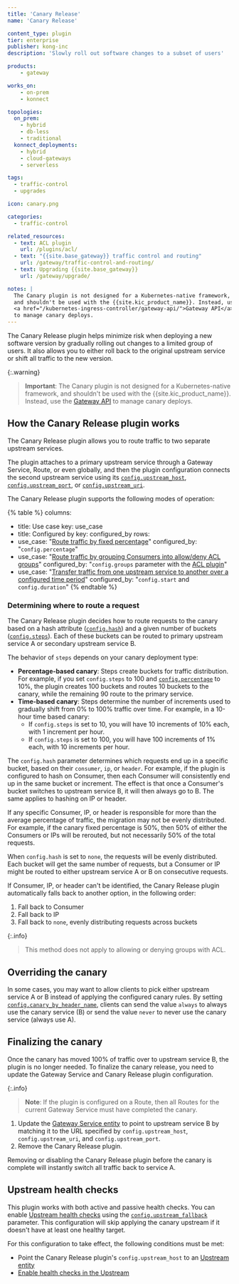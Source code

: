 ```yaml
---
title: 'Canary Release'
name: 'Canary Release'

content_type: plugin
tier: enterprise
publisher: kong-inc
description: 'Slowly roll out software changes to a subset of users'

products:
    - gateway

works_on:
    - on-prem
    - konnect

topologies:
  on_prem:
    - hybrid
    - db-less
    - traditional
  konnect_deployments:
    - hybrid
    - cloud-gateways
    - serverless

tags:
  - traffic-control
  - upgrades

icon: canary.png

categories:
  - traffic-control

related_resources:
  - text: ACL plugin
    url: /plugins/acl/
  - text: "{{site.base_gateway}} traffic control and routing"
    url: /gateway/traffic-control-and-routing/
  - text: Upgrading {{site.base_gateway}}
    url: /gateway/upgrade/

notes: |
  The Canary plugin is not designed for a Kubernetes-native framework,
  and shouldn't be used with the {{site.kic_product_name}}. Instead, use the 
  <a href="/kubernetes-ingress-controller/gateway-api/">Gateway API</a> 
  to manage canary deploys.
---
```


The Canary Release plugin helps minimize risk when deploying a new software version by gradually rolling out changes to a limited group of users. 
It also allows you to either roll back to the original upstream service or shift all traffic to the new version.

{:.warning}
> **Important**: The Canary plugin is not designed for a Kubernetes-native framework, and shouldn't be used with the {{site.kic_product_name}}. 
Instead, use the [Gateway API](/kubernetes-ingress-controller/gateway-api/) to manage canary deploys.

## How the Canary Release plugin works

The Canary Release plugin allows you to route traffic to two separate upstream services.

The plugin attaches to a primary upstream service through a Gateway Service, Route, or even globally,
and then the plugin configuration connects the second upstream service using its [`config.upstream_host`](/plugins/canary/reference/#schema--config-upstream-host), [`config.upstream_port`](/plugins/canary/reference/#schema--config-upstream-port), or [`config.upstream_uri`](/plugins/canary/reference/#schema--config-upstream-uri).

The Canary Release plugin supports the following modes of operation:

<!--vale off-->
{% table %}
columns:
  - title: Use case
    key: use_case
  - title: Configured by
    key: configured_by
rows:
  - use_case: "[Route traffic by fixed percentage](/plugins/canary/examples/route-by-fixed-percentage/)"
    configured_by: "`config.percentage`"
  - use_case: "[Route traffic by grouping Consumers into allow/deny ACL groups](/plugins/canary/examples/route-by-acl-group/)"
    configured_by: "`config.groups` parameter with the [ACL plugin](/plugins/acl/)"
  - use_case: "[Transfer traffic from one upstream service to another over a configured time period](/plugins/canary/examples/transfer-traffic-over-time/)"
    configured_by: "`config.start` and `config.duration`"
{% endtable %}
<!--vale on-->

### Determining where to route a request

The Canary Release plugin decides how to route requests to the canary based on a hash attribute ([`config.hash`](/plugins/canary/reference/#schema--config-hash)) and a given number of buckets ([`config.steps`](/plugins/canary/reference/#schema--config-steps)). Each of these buckets can be routed to primary upstream service A or secondary upstream service B.

The behavior of `steps` depends on your canary deployment type:
* **Percentage-based canary**: Steps create buckets for traffic distribution. 
For example, if you set `config.steps` to 100 and [`config.percentage`](/plugins/canary/reference/#schema--config-percentage) to 10%, the plugin creates 100 buckets and routes 10 buckets to the canary, while the remaining 90 route to the primary service.
* **Time-based canary**: Steps determine the number of increments used to gradually shift from 0% to 100% traffic over time.
For example, in a 10-hour time based canary:
   * If `config.steps` is set to 10, you will have 10 increments of 10% each, with 1 increment per hour.
   * If `config.steps` is set to 100, you will have 100 increments of 1% each, with 10 increments per hour.

The `config.hash` parameter determines which requests end up in a specific bucket, based on their `consumer`, `ip`, or `header`.
For example, if the plugin is configured to hash on Consumer, then each Consumer will consistently end up in the same bucket or increment. 
The effect is that once a Consumer's bucket switches to upstream service B, it will then always go to B. 
The same applies to hashing on IP or header.

If any specific Consumer, IP, or header is responsible for more than the average percentage of traffic, the migration may not be evenly distributed. 
For example, if the canary fixed percentage is 50%, then 50% of either the Consumers or IPs will be rerouted, but not necessarily 50% of the total requests.

When `config.hash` is set to `none`, the requests will be evenly distributed. 
Each bucket will get the same number of requests, but a Consumer or IP might be routed to either upstream service A or B on consecutive requests.

If Consumer, IP, or header can't be identified, the Canary Release plugin automatically falls back to another option, in the following order:
1. Fall back to Consumer
2. Fall back to IP
3. Fall back to `none`, evenly distributing requests across buckets

{:.info}
> This method does not apply to allowing or denying groups with ACL.

## Overriding the canary

In some cases, you may want to allow clients to pick either upstream service A or B instead of applying the configured canary rules. 
By setting [`config.canary_by_header_name`](/plugins/canary/reference/#schema--config-canary-by-header-name), clients can send the value `always` to always use the canary service (B) or send the value `never` to never use the canary service (always use A).

## Finalizing the canary

Once the canary has moved 100% of traffic over to upstream service B, the plugin is no longer needed. 
To finalize the canary release, you need to update the Gateway Service and Canary Release plugin configuration.

{:.info}
> **Note**: If the plugin is configured on a Route, then all Routes for the current Gateway Service must have completed the canary.

1. Update the [Gateway Service entity](/gateway/entities/service/) to point to upstream service B by matching it to the URL
specified by `config.upstream_host`, `config.upstream_uri`, and `config.upstream_port`.
2. Remove the Canary Release plugin.

Removing or disabling the Canary Release plugin before the canary is complete will instantly switch all traffic back to service A.

## Upstream health checks

This plugin works with both active and passive health checks. 
You can enable [Upstream health checks](/gateway/traffic-control/health-checks-circuit-breakers/) using the [`config.upstream_fallback`](/plugins/canary/reference/#schema--config-upstream-fallback) parameter.
This configuration will skip applying the canary upstream if it doesn't have at least one healthy target. 

For this configuration to take effect, the following conditions must be met:
* Point the Canary Release plugin's `config.upstream_host` to an [Upstream entity](/gateway/entities/upstream)
* [Enable health checks in the Upstream](/gateway/traffic-control/health-checks-circuit-breakers/)

